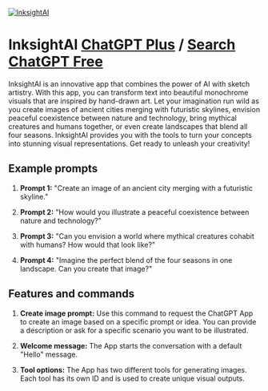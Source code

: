 
[![InksightAI](https://files.oaiusercontent.com/file-tCcviCJgfCE5KZu7yvML064m?se=2123-10-15T06%3A25%3A59Z&sp=r&sv=2021-08-06&sr=b&rscc=max-age%3D31536000%2C%20immutable&rscd=attachment%3B%20filename%3DDALL%25C2%25B7E%25202023-10-12%252009.49.26%2520-%2520Illustration%2520of%2520a%2520metallic%2520robotic%2520arm%2520delicately%2520holding%2520a%2520calligraphy%2520pen%2520which%2520draws%2520an%2520elaborate%2520circuitry%2520pattern.%2520The%2520backdrop%2520is%2520filled%2520with%2520a%2520.png&sig=tYN53CnK3LHtQmyEXmbs/jkkd82oLlBT/2hJARGBQ9M%3D)](https://chat.openai.com/g/g-VdykdtMI6-inksightai)

# InksightAI [ChatGPT Plus](https://chat.openai.com/g/g-VdykdtMI6-inksightai) / [Search ChatGPT Free](https://gptcall.net/index.html#/?search=InksightAI)

InksightAI is an innovative app that combines the power of AI with sketch artistry. With this app, you can transform text into beautiful monochrome visuals that are inspired by hand-drawn art. Let your imagination run wild as you create images of ancient cities merging with futuristic skylines, envision peaceful coexistence between nature and technology, bring mythical creatures and humans together, or even create landscapes that blend all four seasons. InksightAI provides you with the tools to turn your concepts into stunning visual representations. Get ready to unleash your creativity!

## Example prompts

1. **Prompt 1:** "Create an image of an ancient city merging with a futuristic skyline."

2. **Prompt 2:** "How would you illustrate a peaceful coexistence between nature and technology?"

3. **Prompt 3:** "Can you envision a world where mythical creatures cohabit with humans? How would that look like?"

4. **Prompt 4:** "Imagine the perfect blend of the four seasons in one landscape. Can you create that image?"


## Features and commands

1. **Create image prompt:** Use this command to request the ChatGPT App to create an image based on a specific prompt or idea. You can provide a description or ask for a specific scenario you want to be illustrated.

2. **Welcome message:** The App starts the conversation with a default "Hello" message.

3. **Tool options:** The App has two different tools for generating images. Each tool has its own ID and is used to create unique visual outputs.


